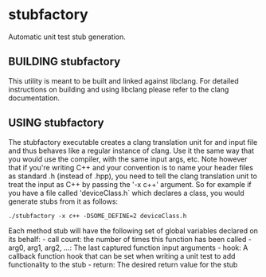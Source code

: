 # stubfactory

Automatic unit test stub generation.

## BUILDING stubfactory

This utility is meant to be built and linked against libclang. For detailed
instructions on building and using libclang please refer to the clang
documentation.

## USING stubfactory

The stubfactory executable creates a clang translation unit for and input
file and thus behaves like a regular instance of clang. Use it the same
way that you would use the compiler, with the same input args, etc. Note
however that if you're writing C++ and your convention is to name your
header files as standard .h (instead of .hpp), you need to tell the
clang translation unit to treat the input as C++ by passing the '-x c++'
argument. So for example if you have a file called 'deviceClass.h` which
declares a class, you would generate stubs from it as follows:

    ./stubfactory -x c++ -DSOME_DEFINE=2 deviceClass.h

Each method stub will have the following set of global variables declared
on its behalf:
    - call count: the number of times this function has been called
    - arg0, arg1, arg2, ...: The last captured function input arguments
    - hook: A callback function hook that can be set when writing a unit test
      to add functionality to the stub
    - return: The desired return value for the stub
